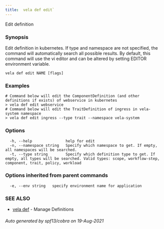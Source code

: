 ```yaml
---
title:  vela def edit`
---
```


Edit definition

### Synopsis

Edit definition in kubernetes. If type and namespace are not specified, the command will automatically search all possible results.
By default, this command will use the vi editor and can be altered by setting EDITOR environment variable.

```
vela def edit NAME [flags]
```

### Examples

```
# Command below will edit the ComponentDefinition (and other definitions if exists) of webservice in kubernetes
> vela def edit webservice
# Command below will edit the TraitDefinition of ingress in vela-system namespace
> vela def edit ingress --type trait --namespace vela-system
```

### Options

```
  -h, --help               help for edit
  -n, --namespace string   Specify which namespace to get. If empty, all namespaces will be searched.
  -t, --type string        Specify which definition type to get. If empty, all types will be searched. Valid types: scope, workflow-step, component, trait, policy, workload
```

### Options inherited from parent commands

```
  -e, --env string   specify environment name for application
```

### SEE ALSO

* [vela def](vela_def.md)	 - Manage Definitions

###### Auto generated by spf13/cobra on 19-Aug-2021
